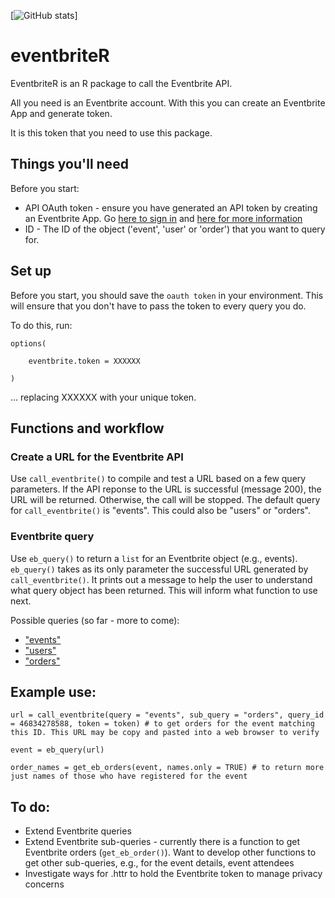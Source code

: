 [![GitHub stats](https://github-readme-stats.vercel.app/api?username=paddytobias)]

# eventbriteR

EventbriteR is an R package to call the Eventbrite API. 

All you need is an Eventbrite account. With this you can create an Eventbrite App and generate token. 

It is this token that you need to use this package. 

## Things you'll need
Before you start:

* API OAuth token - ensure you have generated an API token by creating an Eventbrite App. Go [here to sign in](https://www.eventbrite.com.au/myaccount/apps) and [here for more information](https://www.eventbrite.com/developer/v3/quickstart/)
* ID - The ID of the object ('event', 'user' or 'order') that you want to query for.

## Set up

Before you start, you should save the `oauth token` in your environment. This will ensure that you don't have to pass the token to every query you do. 

To do this, run:

```
options(

	eventbrite.token = XXXXXX

)
```

... replacing XXXXXX with your unique token. 


## Functions and workflow

### Create a URL for the Eventbrite API
Use `call_eventbrite()` to compile and test a URL based on a few query parameters. If the API reponse to the URL is successful (message 200), the URL will be returned. Otherwise, the call will be stopped.
The default query for `call_eventbrite()` is "events". This could also be "users" or "orders".

### Eventbrite query
Use `eb_query()` to return a `list` for an Eventbrite object (e.g., events). `eb_query()` takes as its only parameter the successful URL generated by `call_eventbrite()`. It prints out a message to help the user to understand what query object has been returned. This will inform what function to use next.

Possible queries (so far - more to come):
* ["events"](https://www.eventbrite.com.au/developer/v3/endpoints/events/)
* ["users"](https://www.eventbrite.com.au/developer/v3/endpoints/users/)
* ["orders"](https://www.eventbrite.com.au/developer/v3/endpoints/orders/)


## Example use:

```
url = call_eventbrite(query = "events", sub_query = "orders", query_id = 46834278588, token = token) # to get orders for the event matching this ID. This URL may be copy and pasted into a web browser to verify

event = eb_query(url)

order_names = get_eb_orders(event, names.only = TRUE) # to return more just names of those who have registered for the event

```


## To do:
* Extend Eventbrite queries
* Extend Eventbrite sub-queries - currently there is a function to get Eventbrite orders (`get_eb_order()`). Want to develop other functions to get other sub-queries, e.g., for the event details, event attendees
* Investigate ways for .httr to hold the Eventbrite token to manage privacy concerns

